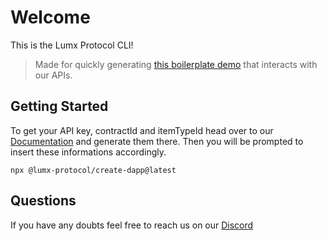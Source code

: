 # **Welcome**

This is the Lumx Protocol CLI!
> Made for quickly generating [this boilerplate demo](https://github.com/Lumx-Protocol/create-lumx-dapp) that interacts with our APIs.

## Getting Started

To get your API key, contractId and itemTypeId head over to our [Documentation](https://docs.lumx.io/get-started/introduction) and generate them there. Then you will be prompted to insert these informations accordingly.

`npx @lumx-protocol/create-dapp@latest`


## Questions

If you have any doubts feel free to reach us on our [Discord](https://discord.gg/sSGvyywSKS)
